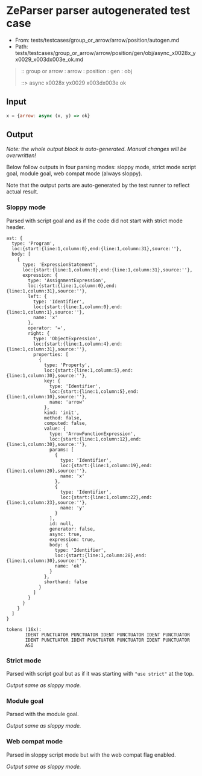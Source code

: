 # ZeParser parser autogenerated test case

- From: tests/testcases/group_or_arrow/arrow/position/autogen.md
- Path: tests/testcases/group_or_arrow/arrow/position/gen/obj/async_x0028x_yx0029_x003dx003e_ok.md

> :: group or arrow : arrow : position : gen : obj
>
> ::> async x0028x yx0029 x003dx003e ok

## Input


`````js
x = {arrow: async (x, y) => ok}
`````

## Output

_Note: the whole output block is auto-generated. Manual changes will be overwritten!_

Below follow outputs in four parsing modes: sloppy mode, strict mode script goal, module goal, web compat mode (always sloppy).

Note that the output parts are auto-generated by the test runner to reflect actual result.

### Sloppy mode

Parsed with script goal and as if the code did not start with strict mode header.

`````
ast: {
  type: 'Program',
  loc:{start:{line:1,column:0},end:{line:1,column:31},source:''},
  body: [
    {
      type: 'ExpressionStatement',
      loc:{start:{line:1,column:0},end:{line:1,column:31},source:''},
      expression: {
        type: 'AssignmentExpression',
        loc:{start:{line:1,column:0},end:{line:1,column:31},source:''},
        left: {
          type: 'Identifier',
          loc:{start:{line:1,column:0},end:{line:1,column:1},source:''},
          name: 'x'
        },
        operator: '=',
        right: {
          type: 'ObjectExpression',
          loc:{start:{line:1,column:4},end:{line:1,column:31},source:''},
          properties: [
            {
              type: 'Property',
              loc:{start:{line:1,column:5},end:{line:1,column:30},source:''},
              key: {
                type: 'Identifier',
                loc:{start:{line:1,column:5},end:{line:1,column:10},source:''},
                name: 'arrow'
              },
              kind: 'init',
              method: false,
              computed: false,
              value: {
                type: 'ArrowFunctionExpression',
                loc:{start:{line:1,column:12},end:{line:1,column:30},source:''},
                params: [
                  {
                    type: 'Identifier',
                    loc:{start:{line:1,column:19},end:{line:1,column:20},source:''},
                    name: 'x'
                  },
                  {
                    type: 'Identifier',
                    loc:{start:{line:1,column:22},end:{line:1,column:23},source:''},
                    name: 'y'
                  }
                ],
                id: null,
                generator: false,
                async: true,
                expression: true,
                body: {
                  type: 'Identifier',
                  loc:{start:{line:1,column:28},end:{line:1,column:30},source:''},
                  name: 'ok'
                }
              },
              shorthand: false
            }
          ]
        }
      }
    }
  ]
}

tokens (16x):
       IDENT PUNCTUATOR PUNCTUATOR IDENT PUNCTUATOR IDENT PUNCTUATOR
       IDENT PUNCTUATOR IDENT PUNCTUATOR PUNCTUATOR IDENT PUNCTUATOR
       ASI
`````

### Strict mode

Parsed with script goal but as if it was starting with `"use strict"` at the top.

_Output same as sloppy mode._

### Module goal

Parsed with the module goal.

_Output same as sloppy mode._

### Web compat mode

Parsed in sloppy script mode but with the web compat flag enabled.

_Output same as sloppy mode._
